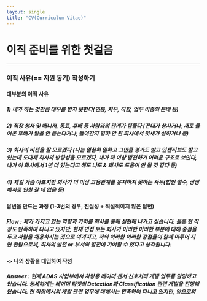 ```yaml
---
layout: single
title: "CV(Curriculum Vitae)"
---
```


# 이직 준비를 위한 첫걸음
---
### 이직 사유(== 지원 동기) 작성하기

#### 대부분의 이직 사유
##### 1) 내가 하는 것만큼 대우를 받지 못한다(연봉, 처우, 직함, 업무 비중의 분배 등)
##### 2) 직장 상사 및 매니저, 동료, 후배 등 사람과의 관계가 힘들다 (꼰대가 상사거나, 새로 들어온 후배가 말을 안 듣는다거나, 들어간지 얼마 안 된 회사에서 텃새가 심하거나 등)
##### 3) 회사의 비전을 잘 모르겠다 (나는 열심히 일하고 그만큼 평가도 받고 인센티브도 받고 있는데 도대체 회사의 방향성을 모르겠다, 내가 더 이상 발전하기 어려운 구조로 보인다, 내가 이 회사에서 1년 더 있는다고 해도 나도 & 회사도 도움이 안 될 것 같다 등)
##### 4) 제일 가슴 아프지만 회사가 더 이상 고용관계를 유지하지 못하는 사유(법인 철수, 상장폐지로 인한 갈 데 없음 등)

#### 답변을 만드는 과정 (1-3번의 경우, 진실성 + 직설적이지 않은 답변)
##### Flow : 제가 가지고 있는 역량과 가치를 회사를 통해 실현해 나가고 싶습니다. 물론 현 직장도 만족하며 다니고 있지만, 현재 면접 보는 회사가 이러한 이러한 부분에 대해 중점을 두고 사람을 채용하시는 것으로 여겨지고, 저의 이러한 이러한 강점들이 함께 아루어 지면 원팀으로써, 회사의 발전 or 부서의 발전에 기여할 수 있다고 생각됩니다. 

#### -> 나의 상황을 대입하여 작성
##### Answer : 현재 ADAS 사업부에서 차량용 레이더 센서 신호처리 개발 업무를 담당하고 있습니다. 상세하게는 레이더 타겟의 Detection과 Classification 관련 개발을 진행해 왔습니다. 현 직장에서의 개발 관련 업무에 대해서는 만족하며 다니고 있지만, 앞으로의 

